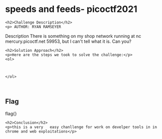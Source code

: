 
<!DOCTYPE html>
<html>

<body>
    <h1>speeds and feeds- picoctf2021</h1>

    <h2>Challenge Description</h2>
    <p> AUTHOR: RYAN RAMSEYER

Description
There is something on my shop network running at nc mercury.picoctf.net 59953, but I can't tell what it is. Can you?

</p>

    <h2>Solution Approach</h2>
    <p>Here are the steps we took to solve the challenge:</p>
    <ol>
      
       
    
    </ol>
<br>
    <h2>Flag</h2>
    <p class="flag">flag{}
</p>

    <h2>Conclusion</h2>
    <p>this is a very   easy chanllenge for work on develper tools in in chrome and web exploitations</p>
</body>
</html>

